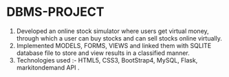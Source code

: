 # DBMS-PROJECT

1. Developed an online stock simulator where users get virtual money, through which a user can buy stocks and can sell stocks online virtually.  
2. Implemented MODELS, FORMS, VIEWS and linked them with SQLITE database file to store and view results in a classified manner.
3. Technologies used :- HTML5, CSS3, BootStrap4, MySQL, Flask, markitondemand API .
